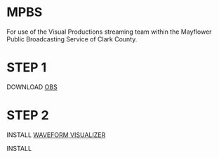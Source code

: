 # MPBS

For use of the Visual Productions streaming team within the Mayflower Public Broadcasting Service of Clark County.

# STEP 1

DOWNLOAD [OBS](https://obsproject.com/download)

# STEP 2

INSTALL [WAVEFORM VISUALIZER](https://obsproject.com/forum/resources/waveform.1423/)

INSTALL 
